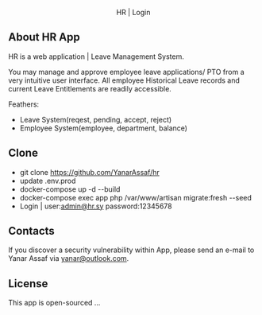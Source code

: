 <p align="center">HR | Login</p>


## About HR App

HR is a web application | Leave Management System.

You may manage and approve employee leave applications/ PTO from a very intuitive user interface. All employee Historical Leave records and current Leave Entitlements are readily accessible.

Feathers:
- Leave System(reqest, pending, accept, reject)
- Employee System(employee, department, balance)

## Clone

- git clone https://github.com/YanarAssaf/hr
- update .env.prod
- docker-compose up -d --build
- docker-compose exec app php /var/www/artisan migrate:fresh --seed
- Login | user:admin@hr.sy password:12345678

## Contacts

If you discover a security vulnerability within App, please send an e-mail to Yanar Assaf via [yanar@outlook.com](mailto:yanar@outlook.com).

## License

This app is open-sourced ...
